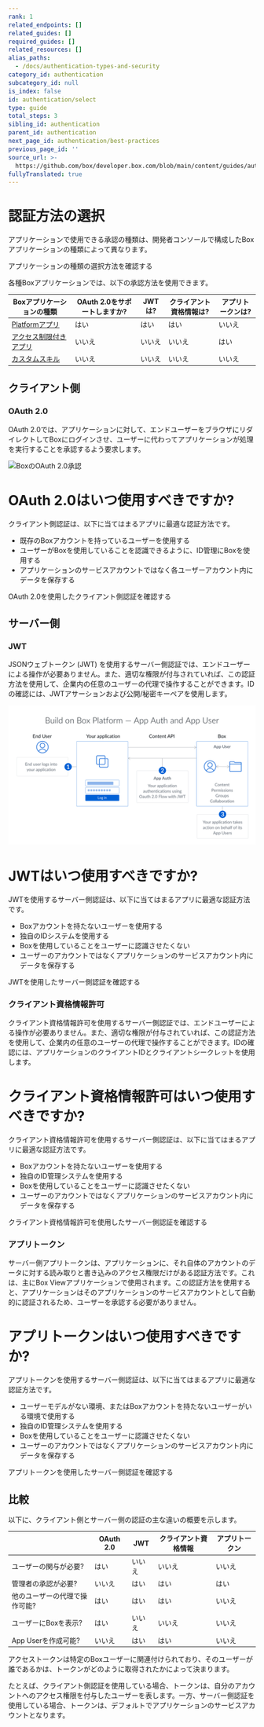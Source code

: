 ```yaml
---
rank: 1
related_endpoints: []
related_guides: []
required_guides: []
related_resources: []
alias_paths:
  - /docs/authentication-types-and-security
category_id: authentication
subcategory_id: null
is_index: false
id: authentication/select
type: guide
total_steps: 3
sibling_id: authentication
parent_id: authentication
next_page_id: authentication/best-practices
previous_page_id: ''
source_url: >-
  https://github.com/box/developer.box.com/blob/main/content/guides/authentication/select.md
fullyTranslated: true
---
```

# 認証方法の選択

アプリケーションで使用できる承認の種類は、開発者コンソールで構成したBoxアプリケーションの種類によって異なります。

<CTA to="guide://applications/app-types/select">

アプリケーションの種類の選択方法を確認する

</CTA>

各種Boxアプリケーションでは、以下の承認方法を使用できます。

| Boxアプリケーションの種類            | OAuth 2.0をサポートしますか? | JWTは? | クライアント資格情報は? | アプリトークンは? |
| ------------------------- | ------------------- | ----- | ------------ | --------- |
| [Platformアプリ][custom-app] | はい                  | はい    | はい           | いいえ       |
| [アクセス制限付きアプリ][la-app]     | いいえ                 | いいえ   | いいえ          | はい        |
| [カスタムスキル][custom-skill]   | いいえ                 | いいえ   | いいえ          | いいえ       |

## クライアント側

### OAuth 2.0

OAuth 2.0では、アプリケーションに対して、エンドユーザーをブラウザにリダイレクトしてBoxにログインさせ、ユーザーに代わってアプリケーションが処理を実行することを承認するよう要求します。

<ImageFrame center width="400" shadow border>

![BoxのOAuth 2.0承認](./oauth2-grant.png)

</ImageFrame>

<Message>

# OAuth 2.0はいつ使用すべきですか?

クライアント側認証は、以下に当てはまるアプリに最適な認証方法です。

* 既存のBoxアカウントを持っているユーザーを使用する
* ユーザーがBoxを使用していることを認識できるように、ID管理にBoxを使用する
* アプリケーションのサービスアカウントではなく各ユーザーアカウント内にデータを保存する

</Message>

<CTA to="guide://authentication/oauth2">

OAuth 2.0を使用したクライアント側認証を確認する

</CTA>

## サーバー側

### JWT

JSONウェブトークン (JWT) を使用するサーバー側認証では、エンドユーザーによる操作が必要ありません。また、適切な権限が付与されていれば、この認証方法を使用して、企業内の任意のユーザーの代理で操作することができます。IDの確認には、JWTアサーションおよび公開/秘密キーペアを使用します。

<ImageFrame center shadow border>

![BoxのJWTフロー](./jwt-flow.png)

</ImageFrame>

<Message>

# JWTはいつ使用すべきですか?

JWTを使用するサーバー側認証は、以下に当てはまるアプリに最適な認証方法です。

* Boxアカウントを持たないユーザーを使用する
* 独自のIDシステムを使用する
* Boxを使用していることをユーザーに認識させたくない
* ユーザーのアカウントではなくアプリケーションのサービスアカウント内にデータを保存する

</Message>

<CTA to="guide://authentication/jwt">

JWTを使用したサーバー側認証を確認する

</CTA>

### クライアント資格情報許可

クライアント資格情報許可を使用するサーバー側認証では、エンドユーザーによる操作が必要ありません。また、適切な権限が付与されていれば、この認証方法を使用して、企業内の任意のユーザーの代理で操作することができます。IDの確認には、アプリケーションのクライアントIDとクライアントシークレットを使用します。

<Message>

# クライアント資格情報許可はいつ使用すべきですか?

クライアント資格情報許可を使用するサーバー側認証は、以下に当てはまるアプリに最適な認証方法です。

* Boxアカウントを持たないユーザーを使用する
* 独自のID管理システムを使用する
* Boxを使用していることをユーザーに認識させたくない
* ユーザーのアカウントではなくアプリケーションのサービスアカウント内にデータを保存する

</Message>

<CTA to="guide://authentication/client-credentials">

クライアント資格情報許可を使用したサーバー側認証を確認する

</CTA>

### アプリトークン

サーバー側アプリトークンは、アプリケーションに、それ自体のアカウントのデータに対する読み取りと書き込みのアクセス権限だけがある認証方法です。これは、主にBox Viewアプリケーションで使用されます。この認証方法を使用すると、アプリケーションはそのアプリケーションのサービスアカウントとして自動的に認証されるため、ユーザーを承認する必要がありません。

<Message>

# アプリトークンはいつ使用すべきですか?

アプリトークンを使用するサーバー側認証は、以下に当てはまるアプリに最適な認証方法です。

* ユーザーモデルがない環境、またはBoxアカウントを持たないユーザーがいる環境で使用する
* 独自のID管理システムを使用する
* Boxを使用していることをユーザーに認識させたくない
* ユーザーのアカウントではなくアプリケーションのサービスアカウント内にデータを保存する

</Message>

<CTA to="guide://authentication/app-token">

アプリトークンを使用したサーバー側認証を確認する

</CTA>

## 比較

以下に、クライアント側とサーバー側の認証の主な違いの概要を示します。

|                 | OAuth 2.0 | JWT | クライアント資格情報 | アプリトークン |
| --------------- | --------- | --- | ---------- | ------- |
| ユーザーの関与が必要?     | はい        | いいえ | いいえ        | いいえ     |
| 管理者の承認が必要?      | いいえ       | はい  | はい         | はい      |
| 他のユーザーの代理で操作可能? | はい        | はい  | はい         | いいえ     |
| ユーザーにBoxを表示?    | はい        | いいえ | いいえ        | いいえ     |
| App Userを作成可能?  | いいえ       | はい  | はい         | いいえ     |

<Message>

アクセストークンは特定のBoxユーザーに関連付けられており、そのユーザーが誰であるかは、トークンがどのように取得されたかによって決まります。

たとえば、クライアント側認証を使用している場合、トークンは、自分のアカウントへのアクセス権限を付与したユーザーを表します。一方、サーバー側認証を使用している場合、トークンは、デフォルトでアプリケーションのサービスアカウントとなります。

</Message>

[custom-app]: g://applications/app-types/platform-apps

[custom-skill]: g://applications/app-types/custom-skills

[la-app]: g://applications/app-types/limited-access-apps
